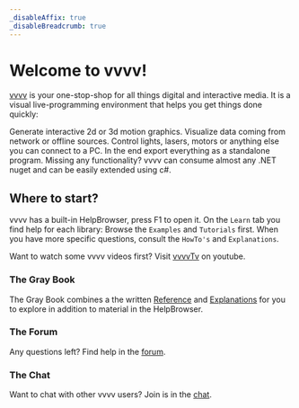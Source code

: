```yaml
---
_disableAffix: true
_disableBreadcrumb: true
---
```


# Welcome to vvvv!

[vvvv](http://visualprogramming.net) is your one-stop-shop for all things digital and interactive media. It is a visual live-programming environment that helps you get things done quickly: 

Generate interactive 2d or 3d motion graphics. Visualize data coming from network or offline sources. Control lights, lasers, motors or anything else you can connect to a PC. In the end export everything as a standalone program. Missing any functionality? vvvv can consume almost any .NET nuget and can be easily extended using c#.

## Where to start?

vvvv has a built-in HelpBrowser, press F1 to open it. On the ``Learn`` tab you find help for each library: Browse the ``Examples`` and ``Tutorials`` first. When you have more specific questions, consult the ``HowTo's`` and ``Explanations``.

Want to watch some vvvv videos first? Visit [vvvvTv](https://www.youtube.com/vvvvtv42) on youtube.

### The Gray Book

The Gray Book combines a the written [Reference](reference/hde/gui.md) and [Explanations](introduction/language.md) for you to explore in addition to material in the HelpBrowser. 

### The Forum

Any questions left? Find help in the [forum](http://discourse.vvvv.org).

### The Chat

Want to chat with other vvvv users? Join is in the [chat](https://app.element.io/#/room/#vvvv:matrix.org).